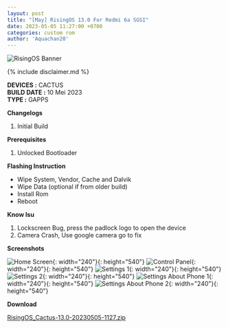 ```yaml
---
layout: post
title: "[May] RisingOS 13.0 For Redmi 6a SGSI"
date: 2023-05-05 11:27:00 +0700
categories: custom rom
author: 'Aquachan20'
---
```

![RisingOS Banner](/assets/images/banner/risingos.jpg)

{% include disclaimer.md %}

**DEVICES :** CACTUS<br>
**BUILD DATE :** 10 Mei 2023<br>
**TYPE :** GAPPS

**Changelogs**
<ol>
    <li>Initial Build</li>
</ol>

**Prerequisites**
<ol>
    <li>Unlocked Bootloader</li>
</ol>

**Flashing Instruction**
<ul>
    <li>Wipe System, Vendor, Cache and Dalvik</li>
    <li>Wipe Data (optional if from older build)</li>
    <li>Install Rom</li>
    <li>Reboot</li>
</ul>

**Know Isu**
<ol>
    <li>Lockscreen Bug, press the padlock logo to open the device</li>
    <li>Camera Crash, Use google camera go to fix</li>
</ol>

**Screenshots**

![Home Screen](/assets/images/screenshots/2023/Mei/05/rising-1.jpg){: width="240"}{: height="540"}
![Control Panel](/assets/images/screenshots/2023/Mei/05/rising-2.jpg){: width="240"}{: height="540"}
![Settings 1](/assets/images/screenshots/2023/Mei/05/rising-3.jpg){: width="240"}{: height="540"}
![Settings 2](/assets/images/screenshots/2023/Mei/05/rising-4.jpg){: width="240"}{: height="540"}
![Settings About Phone 1](/assets/images/screenshots/2023/Mei/05/rising-5.jpg){: width="240"}{: height="540"}
![Settings About Phone 2](/assets/images/screenshots/2023/Mei/05/rising-6.jpg){: width="240"}{: height="540"}

**Download**

[RisingOS_Cactus-13.0-20230505-1127.zip](https://t.me/Cactus_Indonesia/1035814)




